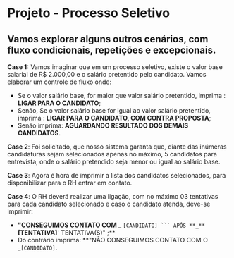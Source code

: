 # Projeto - Processo Seletivo

## Vamos explorar alguns outros cenários, com fluxo condicionais, repetições e excepcionais.

**Case 1:** Vamos imaginar que em um processo seletivo, existe o valor base salarial de R$ 2.000,00 e o salário pretentido pelo candidato. Vamos elaborar um controle de fluxo onde:

+ Se o valor salário base, for maior que valor salário pretentido, imprima : **LIGAR PARA O CANDIDATO**;
+ Senão, Se o valor salário base for igual ao valor salário pretentido, imprima : **LIGAR PARA O CANDIDATO, COM CONTRA PROPOSTA**;
+ Senão imprima: **AGUARDANDO RESULTADO DOS DEMAIS CANDIDATOS**.

**Case 2**: Foi solicitado, que nosso sistema garanta que, diante das inúmeras candidaturas sejam selecionados apenas no máximo, 5 candidatos para entrevista, onde o salário pretendido seja menor ou igual ao salário base.

**Case 3**: Agora é hora de imprimir a lista dos candidatos selecionados, para disponibilizar para o RH entrar em contato.

**Case 4**: O RH deverá realizar uma ligação, com no máximo 03 tentativas para cada candidato selecionado e caso o candidato atenda, deve-se imprimir:

+ **"CONSEGUIMOS CONTATO COM _** `[CANDIDATO] ``` APÓS **_** ` **[TENTATIVA]**' TENTATIVA(S)" ;**
+ Do contrário imprima: **"NÃO CONSEGUIMOS CONTATO COM O _`[CANDIDATO]`.
